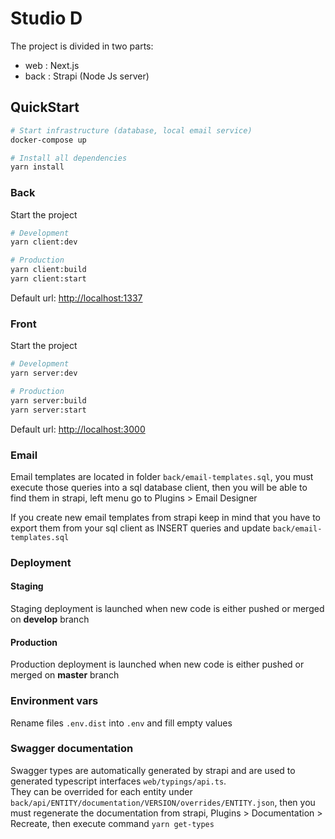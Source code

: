 # Studio D

The project is divided in two parts:
- web : Next.js
- back : Strapi (Node Js server)

## QuickStart


```bash
# Start infrastructure (database, local email service)
docker-compose up

# Install all dependencies
yarn install
```

### Back

Start the project

``` bash
# Development
yarn client:dev

# Production
yarn client:build
yarn client:start
```
Default url: [http://localhost:1337](http://localhost:1337)

### Front

Start the project

``` bash
# Development
yarn server:dev

# Production
yarn server:build
yarn server:start
```

Default url: [http://localhost:3000](http://localhost:3000)

### Email
Email templates are located in folder `back/email-templates.sql`, you must execute those queries into a sql database client, then you will be able to find them in strapi, left menu go to Plugins > Email Designer

If you create new email templates from strapi keep in mind that you have to export them from your sql client as INSERT queries and update `back/email-templates.sql`

### Deployment

#### Staging
Staging deployment is launched when new code is either pushed or merged on **develop** branch

#### Production
Production deployment is launched when new code is either pushed or merged on **master** branch

### Environment vars
Rename files `.env.dist` into `.env` and fill empty values

### Swagger documentation
Swagger types are automatically generated by strapi and are used to generated typescript interfaces `web/typings/api.ts`.  
They can be overrided for each entity under `back/api/ENTITY/documentation/VERSION/overrides/ENTITY.json`, then you must regenerate the documentation from strapi, Plugins > Documentation > Recreate, then execute command `yarn get-types`
